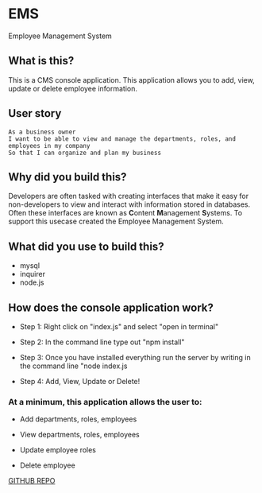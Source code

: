 # EMS
Employee Management System

## What is this?
This is a CMS console application.  This application allows you to add, view, update or delete employee information.  

## User story
```
As a business owner
I want to be able to view and manage the departments, roles, and employees in my company
So that I can organize and plan my business
```

## Why did you build this? 
Developers are often tasked with creating interfaces that make it easy for non-developers to view and interact with information stored in databases. Often these interfaces are known as **C**ontent **M**anagement **S**ystems. To support this usecase created the Employee Management System.

## What did you use to build this?
* mysql
* inquirer
* node.js

## How does the console application work?
* Step 1: Right click on "index.js" and select "open in terminal"

* Step 2: In the command line type out "npm install"

* Step 3: Once you have installed everything run the server by writing in the command line "node index.js

* Step 4: Add, View, Update or Delete!

### At a minimum, this application allows the user to:

  * Add departments, roles, employees

  * View departments, roles, employees

  * Update employee roles

  * Delete employee

[GITHUB REPO](https://github.com/sarkwon89/EMS)
